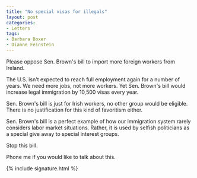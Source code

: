 ```yaml
---
title: "No special visas for illegals"
layout: post
categories:
- Letters
tags:
- Barbara Boxer
- Dianne Feinstein
---
```


Please oppose Sen. Brown's bill to import more foreign workers from Ireland.

The U.S. isn't expected to reach full employment again for a number of years. We need more jobs, not more workers. Yet Sen. Brown's bill would increase legal immigration by 10,500 visas every year.

Sen. Brown's bill is just for Irish workers, no other group would be eligible. There is no justification for this kind of favoritism either.

Sen. Brown's bill is a perfect example of how our immigration system rarely considers labor market situations. Rather, it is used by selfish politicians as a special give away to special interest groups.

Stop this bill.

Phone me if you would like to talk about this.

{% include signature.html %}
